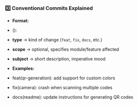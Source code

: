 ### **3️⃣ Conventional Commits Explained**

- **Format:**  
- <type>(<scope>): <subject>
- **type** → kind of change (`feat`, `fix`, `docs`, etc.)
- **scope** → optional, specifies module/feature affected
- **subject** → short description, imperative mood

- **Examples:** 
- feat(qr-generation): add support for custom colors
- fix(camera): crash when scanning multiple codes
- docs(readme): update instructions for generating QR codes